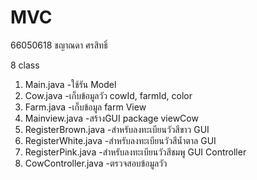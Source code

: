 # MVC
66050618 ชญาณดา ศรสิทธิ์

8 class
1. Main.java -ใช้รัน
Model
2. Cow.java -เก็บข้อมูลวัว cowId, farmId, color
3. Farm.java -เก็บข้อมูล farm 
View
4. Mainview.java -สร้างGUI
   package viewCow
5. RegisterBrown.java -สำหรับลงทะเบียนวัวสีขาว GUI
6. RegisterWhite.java -สำหรับลงทะเบียนวัวสีน้ำตาล GUI
7. RegisterPink.java -สำหรับลงทะเบียนวัวสีชมพู GUI
Controller
8. CowController.java -ตรวจสอบข้อมูลวัว
